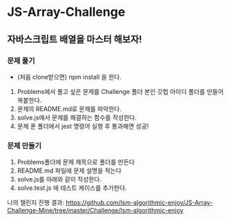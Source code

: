 # JS-Array-Challenge

## 자바스크립트 배열을 마스터 해보자!

### 문제 풀기

- (처음 clone받으면) npm install 을 한다.

1. Problems에서 풀고 싶은 문제를 Challenge 폴더 본인 깃헙 아이디 폴더를 만들어 복붙한다.
2. 문제의 README.md로 문제를 파악한다.
3. solve.js에서 문제를 해결하는 함수를 작성한다.
4. 문제 푼 폴더에서 jest 명령어 실행 후 통과해면 성공!

### 문제 만들기

1. Problems폴더에 문제 제목으로 폴더를 만든다
2. README.md 파일에 문제 설명을 적는다
3. solve.js를 아래와 같이 작성한다.
4. solve.test.js 에 테스트 케이스를 추가한다.


나의 챌린지 진행 결과: https://github.com/lsm-algorithmic-enjoy/JS-Array-Challenge-Mine/tree/master/Challenge/lsm-algorithmic-enjoy
